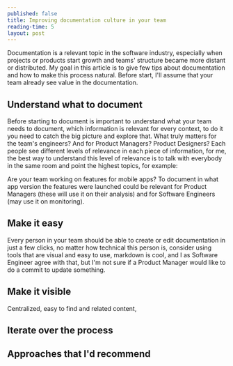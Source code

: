 ```yaml
---
published: false
title: Improving documentation culture in your team
reading-time: 5
layout: post
---
```


Documentation is a relevant topic in the software industry, especially when projects or products start growth and teams' structure became more distant or distributed. My goal in this article is to give few tips about documentation and how to make this process natural. Before start, I'll assume that your team already see value in the documentation.

## Understand what to document 
Before starting to document is important to understand what your team needs to document, which information is relevant for every context, to do it you need to catch the big picture and explore that. What truly matters for the team's engineers? And for Product Managers? Product Designers? Each people see different levels of relevance in each piece of information, for me, the best way to understand this level of relevance is to talk with everybody in the same room and point the highest topics, for example:

Are your team working on features for mobile apps? To document in what app version the features were launched could be relevant for Product Managers (these will use it on their analysis) and for Software Engineers (may use it on monitoring).

## Make it easy
Every person in your team should be able to create or edit documentation in just a few clicks, no matter how technical this person is, consider using tools that are visual and easy to use, markdown is cool, and I as Software Engineer agree with that, but I'm not sure if a Product Manager would like to do a commit to update something.


## Make it visible
Centralized, easy to find and related content, 

## Iterate over the process


## Approaches that I'd recommend
